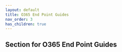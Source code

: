 ```yaml
---
layout: default
title: O365 End Point Guides
nav_order: 3
has_children: true
---
```


## Section for O365 End Point Guides

